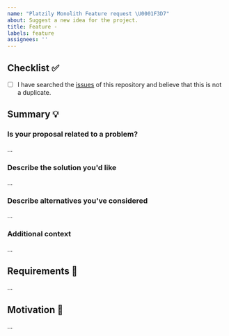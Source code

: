```yaml
---
name: "Platzily Monolith Feature request \U0001F3D7️"
about: Suggest a new idea for the project.
title: Feature -
labels: feature
assignees: ''
---
```


<!-- Provide a general summary of the feature in the Title above -->

## Checklist ✅

<!--
  Thank you very much for contributing to Platzily Monolith by creating an issue!
  To avoid duplicate issues we ask you to check off the following list.
-->

<!-- Checked checkbox should look like this: [x] -->

- [ ] I have searched the [issues](https://github.com/platzily/platzily-monolith/issues) of this repository and believe that this is not a duplicate.

## Summary 💡

<!-- What are you trying to accomplish? How has the lack of this feature affected you? -->
### Is your proposal related to a problem?

<!--
  Provide a clear and concise description of what the problem is.
  For example, "I'm always frustrated when..."
-->

...

### Describe the solution you'd like

<!--
  Provide a clear and concise description of what you want to happen.
-->

...

### Describe alternatives you've considered

<!--
  Let us know about other solutions you've tried or researched.
-->

...

### Additional context

<!--
  Is there anything else you can add about the proposal?
  You might want to link to related issues here, if you haven't already.
-->

...

<!-- Describe how it should work. -->

## Requirements 🌈

<!-- Provide a description of the requirements the feature should accomplish. -->

...

## Motivation 🔦

...
